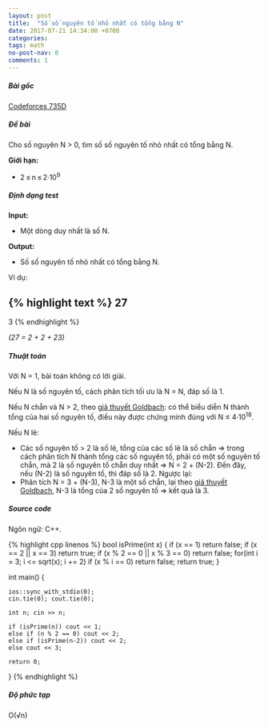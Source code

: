 ```yaml
---
layout: post
title:  "Số số nguyên tố nhỏ nhất có tổng bằng N"
date: 2017-07-21 14:34:00 +0700
categories:
tags: math
no-post-nav: 0
comments: 1
---
```


##### **Bài gốc**
[Codeforces 735D](http://codeforces.com/problemset/problem/735/D)

##### **Đề bài**
Cho số nguyên N > 0, tìm số số nguyên tố nhỏ nhất có tổng bằng N.

**Giới hạn:**

* 2 ≤ n ≤ 2·10<sup>9</sup>

##### **Định dạng test**
**Input:**

* Một dòng duy nhất là số N.

**Output:**
* Số số nguyên tố nhỏ nhất có tổng bằng N.

Ví dụ:

{% highlight text %}
27
---
3
{% endhighlight %}

*(27 = 2 + 2 + 23)*

##### **Thuật toán**

Với N = 1, bài toán không có lời giải.

Nếu N là số nguyên tố, cách phân tích tối ưu là N = N, đáp số là 1.

Nếu N chẵn và N > 2, theo [giả thuyết Goldbach](https://en.wikipedia.org/wiki/Goldbach%27s_conjecture): có thể biểu diễn N thành tổng của hai số nguyên tố, điều này được chứng minh đúng với N ≤ 4·10<sup>18</sup>.

Nếu N lẻ:
* Các số nguyên tố > 2 là số lẻ, tổng của các số lẻ là số chẵn => trong cách phân tích N thành tổng các số nguyên tố, phải có một số nguyên tố chẵn, mà 2 là số nguyên tố chẵn duy nhất => N = 2 + (N-2). Đến đây, nếu (N-2) là số nguyên tố, thì đáp số là 2. Ngược lại:
* Phân tích N = 3 + (N-3), N-3 là một số chẵn, lại theo [giả thuyết Goldbach](https://en.wikipedia.org/wiki/Goldbach%27s_conjecture), N-3 là tổng của 2 số nguyên tố => kết quả là 3.

##### **Source code**

Ngôn ngữ: C++.

{% highlight cpp linenos %}
bool isPrime(int x) {
    if (x == 1) return false;
    if (x == 2 || x == 3) return true;
    if (x % 2 == 0 || x % 3 == 0) return false;
    for(int i = 3; i <= sqrt(x); i += 2)
        if (x % i == 0) return false;
    return true;
}

int main() {

    ios::sync_with_stdio(0);
    cin.tie(0); cout.tie(0);

    int n; cin >> n;

    if (isPrime(n)) cout << 1;
    else if (n % 2 == 0) cout << 2;
    else if (isPrime(n-2)) cout << 2;
    else cout << 3;

    return 0;
}
{% endhighlight %}

##### **Độ phức tạp**
O(√n)
